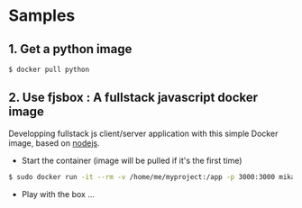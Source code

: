 # Samples

## 1. Get a python image

```bash
$ docker pull python
```

## 2. Use fjsbox : A fullstack javascript docker image

Developping fullstack js client/server application with this simple Docker image, based on [nodejs](https://registry.hub.docker.com/_/node/).

* Start the container \(image will be pulled if it's the first time\)

```bash
$ sudo docker run -it --rm -v /home/me/myproject:/app -p 3000:3000 mikamboo/devbox
```

* Play with the box ...

